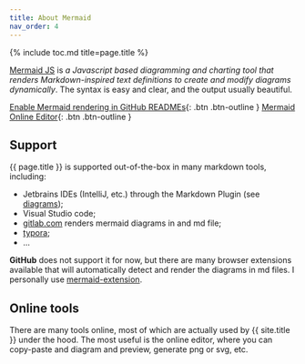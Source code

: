 ```yaml
---
title: About Mermaid
nav_order: 4
---
```


{% include toc.md title=page.title %}

[Mermaid JS](https://mermaid-js.github.io/mermaid/) is *a Javascript based diagramming
and charting tool that renders Markdown-inspired text definitions to create and modify
diagrams dynamically*. The syntax is easy and clear, and the output usually beautiful.

[Enable Mermaid rendering in GitHub READMEs](https://mermaid.stefs.me/){: .btn .btn-outline }
[Mermaid Online Editor](https://mermaid.live/){: .btn .btn-outline }

## Support


{{ page.title }} is supported out-of-the-box in many markdown tools, including:

* Jetbrains IDEs (IntelliJ, etc.) through the Markdown Plugin (see [diagrams](https://www.jetbrains.com/help/idea/markdown.html#diagrams));
* Visual Studio code;
* [gitlab.com](https://gitlab.com/) renders mermaid diagrams in and md file;
* [typora](https://typora.io/);
* ...

**GitHub** does not support it for now, but there are many browser extensions available
that will automatically detect and render the diagrams in md files.
I personally use [mermaid-extension](https://github.com/Stefan-S/mermaid-extension).


## Online tools

There are many tools online, most of which are actually used by {{ site.title }} under the hood.
The most useful is the online editor, where you can copy-paste and diagram and preview,
generate png or svg, etc.

